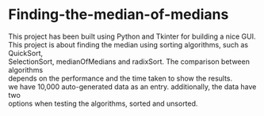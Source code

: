 # Finding-the-median-of-medians

This project has been built using Python and Tkinter for building a nice GUI. <br>
This project is about finding the median using sorting algorithms, such as QuickSort, <br>
SelectionSort, medianOfMedians and radixSort. The comparison between algorithms <br> 
depends on the performance and the time taken to show the results.<br> 
we have 10,000 auto-generated data as an entry. additionally, the data have two <br>
options when testing the algorithms, sorted and unsorted.
